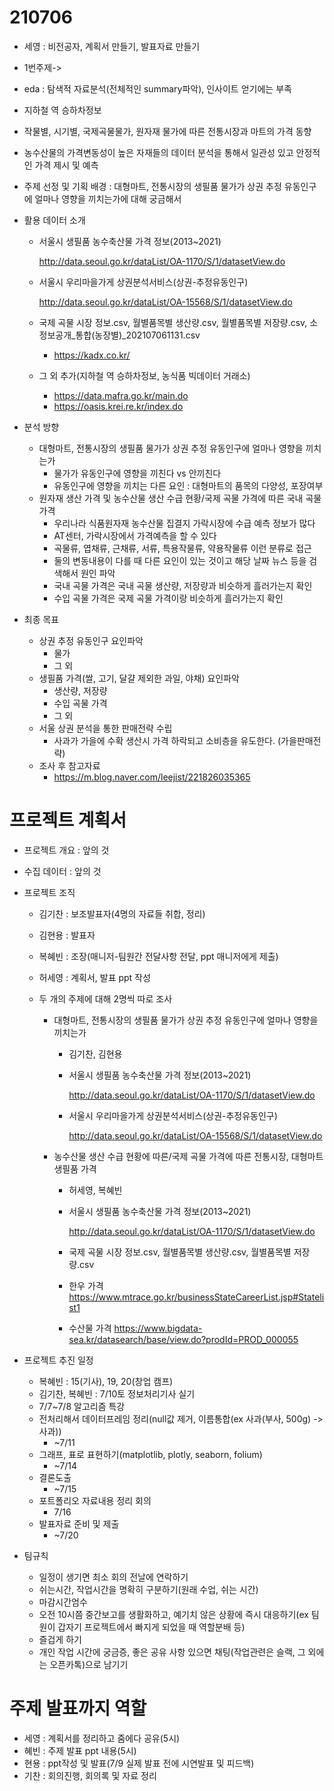 # 210706

* 세영 : 비전공자, 계획서 만들기, 발표자료 만들기

* 1번주제->

* eda : 탐색적 자료분석(전체적인 summary파악), 인사이트 얻기에는 부족

* 지하철 역 승하차정보

* 작물별, 시기별, 국제곡물물가, 원자재 물가에 따른 전통시장과 마트의 가격 동향

* 농수산물의 가격변동성이 높은 자재들의 데이터 분석을 통해서 일관성 있고 안정적인 가격 제시 및 예측

* 주제 선정 및 기획 배경 : 대형마트, 전통시장의 생필품 물가가 상권 추정 유동인구에 얼마나 영향을 끼치는가에 대해 궁금해서

* 활용 데이터 소개

  * 서울시 생필품 농수축산물 가격 정보(2013~2021)

    http://data.seoul.go.kr/dataList/OA-1170/S/1/datasetView.do

  * 서울시 우리마을가게 상권분석서비스(상권-추정유동인구)

    http://data.seoul.go.kr/dataList/OA-15568/S/1/datasetView.do

  * 국제 곡물 시장 정보.csv, 월별품목별 생산량.csv, 월별품목별 저장량.csv, 소 정보공개_통합(농장별)_202107061131.csv

    * https://kadx.co.kr/

  * 그 외 추가(지하철 역 승하차정보, 농식품 빅데이터 거래소)

    * https://data.mafra.go.kr/main.do
    * https://oasis.krei.re.kr/index.do

* 분석 방향

  * 대형마트, 전통시장의 생필품 물가가 상권 추정 유동인구에 얼마나 영향을 끼치는가
    * 물가가 유동인구에 영향을 끼친다 vs 안끼친다
    * 유동인구에 영향을 끼치는 다른 요인 : 대형마트의 품목의 다양성, 포장여부
  * 원자재 생산 가격 및 농수산물 생산 수급 현황/국제 곡물 가격에 따른 국내 곡물가격
    * 우리나라 식품원자재 농수산물 집결지 가락시장에 수급 예측 정보가 많다
    * AT센터, 가락시장에서 가격예측을 할 수 있다
    * 곡물류, 엽채류, 근채류, 서류, 특용작물류, 약용작물류 이런 분류로 접근
    * 둘의 변동내용이 다를 때 다른 요인이 있는 것이고 해당 날짜 뉴스 등을 검색해서 원인 파악
    * 국내 곡물 가격은 국내 곡물 생산량, 저장량과 비슷하게 흘러가는지 확인
    * 수입 곡물 가격은 국제 곡물 가격이랑 비슷하게 흘러가는지 확인

* 최종 목표

  * 상권 추정 유동인구 요인파악
    * 물가
    * 그 외
  * 생필품 가격(쌀, 고기, 달걀 제외한 과일, 야채) 요인파악
    * 생산량, 저장량
    * 수입 곡물 가격
    * 그 외
  * 서울 상권 분석을 통한 판매전략 수립
    * 사과가 가을에 수확 생산시 가격 하락되고 소비층을 유도한다. (가을판매전략)
  * 조사 후 참고자료
    * https://m.blog.naver.com/leejist/221826035365

# 프로젝트 계획서

* 프로젝트 개요 : 앞의 것

* 수집 데이터 : 앞의 것

* 프로젝트 조직

  * 김기찬 : 보조발표자(4명의 자료들 취합, 정리)

  * 김현용 : 발표자

  * 복혜빈 : 조장(매니저-팀원간 전달사항 전달, ppt 매니저에게 제출)

  * 허세영 : 계획서, 발표 ppt 작성

  * 두 개의 주제에 대해 2명씩 따로 조사

    * 대형마트, 전통시장의 생필품 물가가 상권 추정 유동인구에 얼마나 영향을 끼치는가

      * 김기찬, 김현용

      * 서울시 생필품 농수축산물 가격 정보(2013~2021)

        http://data.seoul.go.kr/dataList/OA-1170/S/1/datasetView.do

      * 서울시 우리마을가게 상권분석서비스(상권-추정유동인구)

        http://data.seoul.go.kr/dataList/OA-15568/S/1/datasetView.do

    * 농수산물 생산 수급 현황에 따른/국제 곡물 가격에 따른 전통시장, 대형마트 생필품 가격

      * 허세영, 복혜빈

      * 서울시 생필품 농수축산물 가격 정보(2013~2021)

        http://data.seoul.go.kr/dataList/OA-1170/S/1/datasetView.do

      * 국제 곡물 시장 정보.csv, 월별품목별 생산량.csv, 월별품목별 저장량.csv

      * 한우 가격
        https://www.mtrace.go.kr/businessStateCareerList.jsp#Statelist1

      * 수산물 가격
        https://www.bigdata-sea.kr/datasearch/base/view.do?prodId=PROD_000055

* 프로젝트 추진 일정

  * 복혜빈 : 15(기사), 19, 20(창업 캠프)
  * 김기찬, 복혜빈 : 7/10토 정보처리기사 실기
  * 7/7~7/8 알고리즘 특강
  * 전처리해서 데이터프레임 정리(null값 제거, 이름통합(ex 사과(부사, 500g) -> 사과))
    * ~7/11
  * 그래프, 표로 표현하기(matplotlib, plotly, seaborn, folium)
    * ~7/14
  * 결론도출
    * ~7/15
  * 포트폴리오 자료내용 정리 회의
    * 7/16
  * 발표자료 준비 및 제출
    * ~7/20

* 팀규칙

  * 일정이 생기면 최소 회의 전날에 연락하기
  * 쉬는시간, 작업시간을 명확히 구분하기(원래 수업, 쉬는 시간)
  * 마감시간엄수
  * 오전 10시쯤 중간보고를 생활화하고, 예기치 않은 상황에 즉시 대응하기(ex 팀원이 갑자기 프로젝트에서 빠지게 되었을 때 역할분배 등)
  * 즐겁게 하기
  * 개인 작업 시간에 궁금증, 좋은 공유 사항 있으면 채팅(작업관련은 슬랙, 그 외에는 오픈카톡)으로 남기기

# 주제 발표까지 역할

* 세영 : 계획서를 정리하고 줌에다 공유(5시)
* 혜빈 : 주제 발표 ppt 내용(5시)
* 현용 : ppt작성 및 발표(7/9 실제 발표 전에 시연발표 및 피드백)
* 기찬 : 회의진행, 회의록 및 자료 정리

